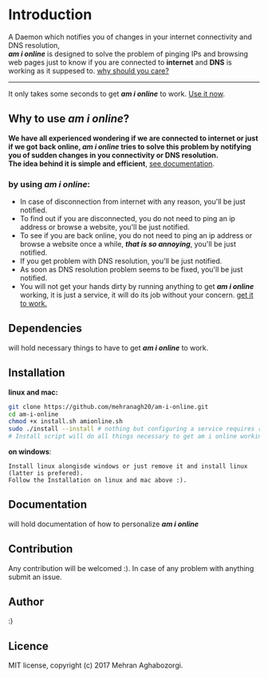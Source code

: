 Introduction
===
A Daemon which notifies you of changes in your internet connectivity and DNS resolution,
<br/>**_am i online_** is designed to solve the problem of pinging IPs and browsing web pages just to know if you are connected to **internet** and **DNS** is working as it suppesed to. [why should you care?](#why-to-use-am-i-online)
___
It only takes some seconds to get **_am i online_** to work. [Use it now](#installation).

Why to use **_am i online_**?
---
**We have all experienced wondering if we are connected to internet or just if we got back online, _am i online_ tries to solve this problem by notifying you of sudden changes in you connectivity or DNS resolution.
<br> The idea behind it is simple and efficient**, [see documentation](#documentation).
### by using **_am i online_**:
* In case of disconnection from internet with any reason, you'll be just notified.
* To find out if you are disconnected, you do not need to ping an ip address or browse a website, you'll be just notified.
* To see if you are back online, you do not need to ping an ip address or browse a website once a while, **_that is so annoying_**, you'll be just notified.
* If you get problem with DNS resolution, you'll be just notified.
* As soon as DNS resolution problem seems to be fixed, you'll be just notified.
* You will not get your hands dirty by running anything to get **_am i online_** working, it is just a service, it will do its job without your concern. [get it to work.](#installation)


Dependencies
---
will hold necessary things to have to get **_am i online_** to work.

Installation
---
**linux and mac:**
```bash
git clone https://github.com/mehranagh20/am-i-online.git
cd am-i-online
chmod +x install.sh amionline.sh
sudo ./install --install # nothing but configuring a service requires root permission so do not worry :)
# Install script will do all things necessary to get am i online working.
```

**on windows**:
```
Install linux alongisde windows or just remove it and install linux (latter is prefered).
Follow the Installation on linux and mac above :).
```

Documentation
---
will hold documentation of how to personalize **_am i online_**

Contribution
---
Any contribution will be welcomed :). In case of any problem with anything submit an issue.

Author
---
:)

Licence
---
MIT license, copyright (c) 2017 Mehran Aghabozorgi.
